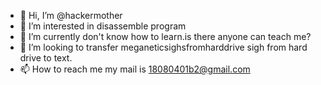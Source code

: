 - 👋 Hi, I’m @hackermother
- 👀 I’m interested in disassemble program
- 🌱 I’m currently don't know how to learn.is there anyone can teach me?
- 💞️ I’m looking to transfer meganeticsighsfromharddrive sigh from hard drive to text.
- 📫 How to reach me my mail is 18080401b2@gmail.com

<!---
hackermother/hackermother is a ✨ special ✨ repository because its `README.md` (this file) appears on your GitHub profile.
You can click the Preview link to take a look at your changes.
--->
